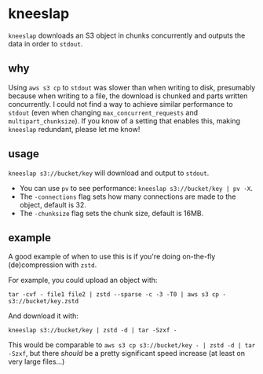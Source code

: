 # kneeslap

`kneeslap` downloads an S3 object in chunks concurrently and outputs the data
in order to `stdout`.

## why

Using `aws s3 cp` to `stdout` was slower than when writing to disk, presumably
because when writing to a file, the download is chunked and parts written
concurrently. I could not find a way to achieve similar performance to `stdout` 
(even when changing `max_concurrent_requests` and `multipart_chunksize`). If
you know of a setting that enables this, making `kneeslap` redundant, please
let me know!

## usage

`kneeslap s3://bucket/key` will download and output to `stdout`.

- You can use `pv` to see performance: `kneeslap s3://bucket/key | pv -X`.
- The `-connections` flag sets how many connections are made to the object, default is 32.
- The `-chunksize` flag sets the chunk size, default is 16MB.

## example

A good example of when to use this is if you're doing on-the-fly (de)compression with `zstd`.

For example, you could upload an object with:

```shell
tar -cvf - file1 file2 | zstd --sparse -c -3 -T0 | aws s3 cp - s3://bucket/key.zstd
```

And download it with:

```shell
kneeslap s3://bucket/key | zstd -d | tar -Szxf -
```

This would be comparable to `aws s3 cp s3://bucket/key - | zstd -d | tar -Szxf`, but there _should_ be a pretty significant speed increase (at least on very large files...)
